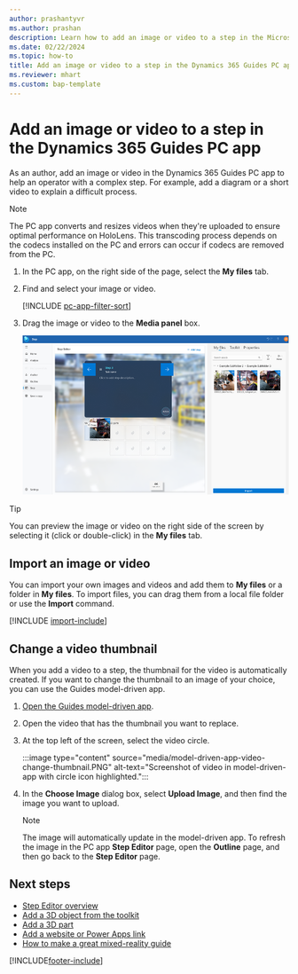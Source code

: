 ```yaml
---
author: prashantyvr
ms.author: prashan
description: Learn how to add an image or video to a step in the Microsoft Dynamics 365 Guides PC app to help operators with a complex step.
ms.date: 02/22/2024
ms.topic: how-to
title: Add an image or video to a step in the Dynamics 365 Guides PC app
ms.reviewer: mhart
ms.custom: bap-template
---
```


# Add an image or video to a step in the Dynamics 365 Guides PC app

As an author, add an image or video in the Dynamics 365 Guides PC app to help an operator with a complex step. For example, add a diagram or a short video to explain a difficult process.

> [!NOTE]
> The PC app converts and resizes videos when they're uploaded to ensure optimal performance on HoloLens. This transcoding process depends on the codecs installed on the PC and errors can occur if codecs are removed from the PC.

1. In the PC app, on the right side of the page, select the **My files** tab.

1. Find and select your image or video.

   [!INCLUDE [pc-app-filter-sort](../includes/pc-app-filter-sort.md)]

1. Drag the image or video to the **Media panel** box.

    ![Screenshot of dragging a file from My files tab to the Media box.](media/select-image-video.png "Screenshot of dragging a file from My files tab to the Media box")

> [!TIP]
> You can preview the image or video on the right side of the screen by selecting it (click or double-click) in the **My files** tab.

## Import an image or video

You can import your own images and videos and add them to **My files** or a folder in **My files**. To import files, you can drag them from a local file folder or use the **Import** command.

[!INCLUDE [import-include](../includes/pc-app-import.md)]

## Change a video thumbnail

When you add a video to a step, the thumbnail for the video is automatically created. If you want to change the thumbnail to an image of your choice, you can use the Guides model-driven app.

1. [Open the Guides model-driven app](open-model-driven-app.md).

1. Open the video that has the thumbnail you want to replace.

1. At the top left of the screen, select the video circle.

   :::image type="content" source="media/model-driven-app-video-change-thumbnail.PNG" alt-text="Screenshot of video in model-driven-app with circle icon highlighted.":::

1. In the **Choose Image** dialog box, select **Upload Image**, and then find the image you want to upload.

    > [!NOTE]
    > The image will automatically update in the model-driven app. To refresh the image in the PC app **Step Editor** page, open the **Outline** page, and then go back to the **Step Editor** page.

## Next steps

- [Step Editor overview](pc-app-step-editor-overview.md)
- [Add a 3D object from the toolkit](pc-app-add-3D-model.md)
- [Add a 3D part](pc-app-add-3D-part.md)
- [Add a website or Power Apps link](pc-app-website-powerapps-link.md)
- [How to make a great mixed-reality guide](great-guide.md)

[!INCLUDE[footer-include](../includes/footer-banner.md)]
